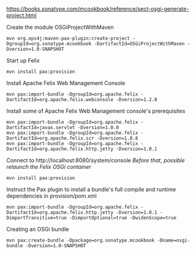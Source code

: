 https://books.sonatype.com/mcookbook/reference/sect-osgi-generate-project.html

Create the module OSGiProjectWithMaven

    mvn org.ops4j:maven-pax-plugin:create-project -DgroupId=org.sonatype.mcookbook -DartifactId=OSGiProjectWithMaven -Dversion=1.0-SNAPSHOT


Start up Felix

    mvn install pax:provision


Install Apache Felix Web Management Console

    mvn pax:import-bundle -DgroupId=org.apache.felix -DartifactId=org.apache.felix.webconsole -Dversion=1.2.8


Install some of Apache Felix Web Management console's prerequisites

    mvn pax:import-bundle -DgroupId=org.apache.felix -DartifactId=javax.servlet -Dversion=1.0.0
    mvn pax:import-bundle -DgroupId=org.apache.felix -DartifactId=org.apache.felix.scr -Dversion=1.0.8
    mvn pax:import-bundle -DgroupId=org.apache.felix -DartifactId=org.apache.felix.http.jetty -Dversion=1.0.1

Connect to http://localhost:8080/system/console
*Before that, possible relaunch the Felix OSGi container*

    mvn install pax:provision


Instruct the Pax plugin to install a bundle's full compile and runtime dependencies in provision/pom.xml

    mvn pax:import-bundle -DgroupId=org.apache.felix -DartifactId=org.apache.felix.http.jetty -Dversion=1.0.1 -DimportTransitive=true -DimportOptional=true -DwidenScope=true
    

Creating an OSGi bundle

    mvn pax:create-bundle -Dpackage=org.sonatype.mcookbook -Dname=osgi-bundle -Dversion=1.0-SNAPSHOT
